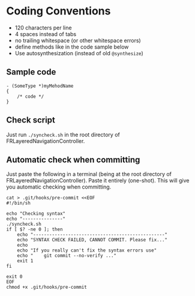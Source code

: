 Coding Conventions
==================

 - 120 characters per line
 - 4 spaces instead of tabs
 - no trailing whitespace (or other whitespace errors)
 - define methods like in the code sample below
 - Use autosynthesization (instead of old `@synthesize`)

Sample code
-----------

    - (SomeType *)myMehodName
    {
        /* code */
    }


Check script
------------

Just run `./syncheck.sh` in the root directory of FRLayeredNavigationController.

Automatic check when committing
-------------------------------

Just paste the following in a terminal (being at the root directory of
FRLayeredNavigationController). Paste it entirely (one-shot). This will give you
automatic checking when committing.

    cat > .git/hooks/pre-commit <<EOF
    #!/bin/sh
    
    echo "Checking syntax"
    echo "---------------"
    ./syncheck.sh
    if [ $? -ne 0 ]; then
        echo "-------------------------------------------------"
        echo "SYNTAX CHECK FAILED, CANNOT COMMIT. Please fix..."
        echo
        echo "If you really can't fix the syntax errors use"
        echo "    git commit --no-verify ..."
        exit 1
    fi
    
    exit 0
    EOF
    chmod +x .git/hooks/pre-commit
    
